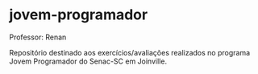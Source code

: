 # jovem-programador
Professor: Renan

Repositório destinado aos exercícios/avaliações realizados no programa Jovem Programador do Senac-SC em Joinville.
